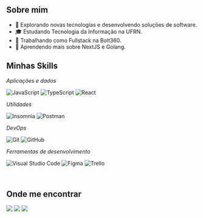 ## Sobre mim

- 🤔 Explorando novas tecnologias e desenvolvendo soluções de software.
- 🎓 Estudando Tecnologia da Informação na UFRN.
- 💼 Trabalhando como Fullstack na Bolt360.
- 🌱 Aprendendo mais sobre NextJS e Golang.

## Minhas Skills

*Aplicações e dados*

![JavaScript](https://img.shields.io/badge/JavaScript-323330?style=for-the-badge&logo=javascript&logoColor=F7DF1E)
![TypeScript](https://img.shields.io/badge/TypeScript-007ACC?style=for-the-badge&logo=typescript&logoColor=white)
![React](https://img.shields.io/badge/React-20232A?style=for-the-badge&logo=react&logoColor=61DAFB)

*Utilidades*

![Insomnia](https://img.shields.io/badge/Insomnia-892CA0?style=for-the-badge&logo=insomnia&logoColor=white)
![Postman](https://img.shields.io/badge/Postman-D9281A?style=for-the-badge&logo=postman&logoColor=white)

*DevOps*

![Git](https://img.shields.io/badge/Git-D14836?style=for-the-badge&logo=git&logoColor=white)
![GitHub](https://img.shields.io/badge/GitHub-100000?style=for-the-badge&logo=github&logoColor=white)

*Ferramentas de desenvolvimento*

![Visual Studio Code](https://img.shields.io/badge/Visual%20Studio%20Code-007ACC?style=for-the-badge&logo=visual-studio-code&logoColor=white)
![Figma](https://img.shields.io/badge/Figma-892CA0?style=for-the-badge&logo=figma&logoColor=white)
![Trello](https://img.shields.io/badge/Trello-007ACC?style=for-the-badge&logo=trello&logoColor=white)

<br/>

## Onde me encontrar

<a href="https://instagram.com/matheus.freitax" target="_blank"><img loading="lazy" src="https://img.shields.io/badge/-Instagram-%23E4405F?style=for-the-badge&logo=instagram&logoColor=white" target="_blank"></a>
<a href = "mailto:mgsoutodelira@gmail.com"><img loading="lazy" src="https://img.shields.io/badge/Gmail-D14836?style=for-the-badge&logo=gmail&logoColor=white" target="_blank"></a>
<a href="https://www.linkedin.com/in/mgsoutodelira" target="_blank"><img loading="lazy" src="https://img.shields.io/badge/-LinkedIn-%230077B5?style=for-the-badge&logo=linkedin&logoColor=white" target="_blank"></a>  
